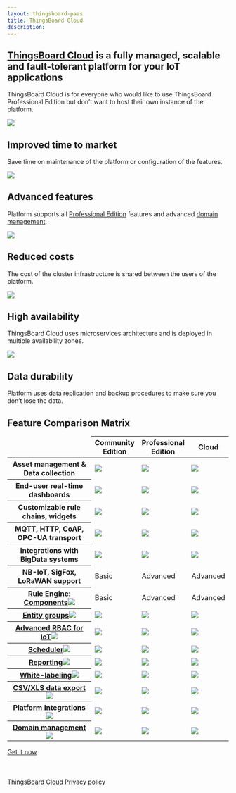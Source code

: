 ```yaml
---
layout: thingsboard-paas
title: ThingsBoard Cloud
description:
---
```


<div id="background">
<div class="main"></div><div class="small1"></div><div class="small2"></div><div class="small3"></div><div class="small4"></div><div class="bottom"></div><div class="small5"></div>
</div>
<section id="tb-customers">
	<main>
		<a href="/industries/telecom/#tmobile"><object data="https://img.thingsboard.io/customers/clear/t-mobile.svg"></object></a>
		<a href="https://www.bosch.com/"><object data="https://img.thingsboard.io/customers/clear/bosch.svg"></object></a>
		<a href="https://www.prosegur.com/"><object data="https://img.thingsboard.io/customers/clear/prosegur.svg"></object></a>
		<a href="http://www.engie.sk/en/kontakt"><object data="https://img.thingsboard.io/customers/clear/engie.svg"></object></a>
		<a href="/industries/smart-energy/#circutor"><object data="https://img.thingsboard.io/customers/clear/circutor.svg"></object></a>
		<a href="/industries/telecom/#tektelic"><object data="https://img.thingsboard.io/customers/clear/tektelic.svg"></object></a>
	</main>
</section>
<section id="intro">
	<main>
		<h1 class="intro_title"><a href="what-is-thingsboard-cloud/">ThingsBoard Cloud</a> is a fully managed, scalable and fault-tolerant platform for your IoT applications</h1>
		<div id="labeling">
        <p>ThingsBoard Cloud is for everyone who would like to use ThingsBoard Professional Edition but don’t want to host their own instance of the platform.</p>
		</div>
        <div id="cards" class="row">
            <div class="col-lg-6">
                <div><img src="/images/paas/improved-time.svg">
                <h1>Improved time to market</h1>
                <p>Save time on maintenance of the platform or configuration of the features.</p>
                </div>
            </div>
            <div class="col-lg-6">
                <div><img src="/images/paas/advanced-features.svg">
                <h1>Advanced features</h1>
                <p>Platform supports all <a href="/products/thingsboard-pe/">Professional Edition</a> features and advanced <a href="/products/paas/domains/">domain management</a>.</p>
                </div>
            </div>
            <div class="col-lg-6">
                <div><img src="/images/paas/reduced-costs.svg">
                <h1>Reduced costs</h1>
                <p>The cost of the cluster infrastructure is shared between the users of the platform.</p>
                </div>
            </div>
            <div class="col-lg-6">
                <div><img src="/images/paas/high-availability.svg">
                <h1>High availability</h1>
                <p>ThingsBoard Cloud uses microservices architecture and is deployed in multiple availability zones.</p>
                </div>
            </div>
            <div class="col-lg-6">
                <div><img src="/images/paas/data-durability.svg">
                <h1>Data durability</h1>
                <p>Platform uses data replication and backup procedures to make sure you don’t lose the data.</p>
                </div>
            </div>
        </div>
	</main>
</section>
<section id="matrix">
	<main>
    <div id="backg-matrix">
    <div class="community"><div class="coln"><div class="head"></div></div></div>
    <div class="prof"><div class="coln"><div class="head"></div></div></div>
    <div class="cloud"><div class="coln"><div class="head"></div></div></div>
    </div>
	<h2>Feature Comparison Matrix</h2>
	<table>
            <thead>
                <tr>
                    <td></td>
                    <th>Community<br>Edition</th>
                    <th>Professional<br>Edition</th>
                    <th>Cloud</th>
                </tr>
            </thead>
            <tbody>
                <tr>
                    <th>Asset management & Data collection</th>
                    <td><img src="/images/pe/checked.svg"></td>
                    <td><img src="/images/pe/checked.svg"></td>
                    <td><img src="/images/pe/checked.svg"></td>
                </tr>
                <tr>
                    <th>End-user real-time dashboards</th>
                    <td><img src="/images/pe/checked.svg"></td>
                    <td><img src="/images/pe/checked.svg"></td>
                    <td><img src="/images/pe/checked.svg"></td>
                </tr>
                <tr>
                    <th>Customizable rule chains, widgets</th>
                    <td><img src="/images/pe/checked.svg"></td>
                    <td><img src="/images/pe/checked.svg"></td>
                    <td><img src="/images/pe/checked.svg"></td>
                </tr>
                <tr>
                    <th>MQTT, HTTP, CoAP, OPC-UA transport</th>
                    <td><img src="/images/pe/checked.svg"></td>
                    <td><img src="/images/pe/checked.svg"></td>
                    <td><img src="/images/pe/checked.svg"></td>
                </tr>
                <tr>
                    <th>Integrations with BigData systems</th>
                    <td><img src="/images/pe/checked.svg"></td>
                    <td><img src="/images/pe/checked.svg"></td>
                    <td><img src="/images/pe/checked.svg"></td>
                </tr>
                <tr>
                    <th>NB-IoT, SigFox, LoRaWAN support</th>
                    <td>Basic</td>
                    <td>Advanced</td>
                    <td>Advanced</td>
                </tr>
                <tr>
                    <th><a href="/docs/user-guide/rule-engine-2-0/overview/">Rule Engine: Components<img src="/images/pe/help-black18.svg"></a></th>
                    <td>Basic</td>
                    <td>Advanced</td>
                    <td>Advanced</td>
                </tr>
                <tr>
                    <th><a href="/docs/user-guide/groups/">Entity groups<img src="/images/pe/help-black18.svg"></a></th>
                    <td><img src="/images/pe/unchecked.svg"></td>
                    <td><img src="/images/pe/checked.svg"></td>
                    <td><img src="/images/pe/checked.svg"></td>
                </tr>
                <tr>
                    <th><a href="/docs/user-guide/rbac/">Advanced RBAC for IoT<img src="/images/pe/help-black18.svg"></a></th>
                    <td><img src="/images/pe/unchecked.svg"></td>
                    <td><img src="/images/pe/checked.svg"></td>
                    <td><img src="/images/pe/checked.svg"></td>
                </tr>
                <tr>
                    <th><a href="/docs/user-guide/scheduler/">Scheduler<img src="/images/pe/help-black18.svg"></a></th>
                    <td><img src="/images/pe/unchecked.svg"></td>
                    <td><img src="/images/pe/checked.svg"></td>
                    <td><img src="/images/pe/checked.svg"></td>
                </tr>
                <tr>
                    <th><a href="/docs/user-guide/reporting/">Reporting<img src="/images/pe/help-black18.svg"></a></th>
                    <td><img src="/images/pe/unchecked.svg"></td>
                    <td><img src="/images/pe/checked.svg"></td>
                    <td><img src="/images/pe/checked.svg"></td>
                </tr>
                <tr>
                    <th><a href="/docs/user-guide/white-labeling/">White-labeling<img src="/images/pe/help-black18.svg"></a></th>
                    <td><img src="/images/pe/unchecked.svg"></td>
                    <td><img src="/images/pe/checked.svg"></td>
                    <td><img src="/images/pe/checked.svg"></td>
                </tr>
                <tr>
                    <th><a href="/docs/user-guide/csv-xls-data-export/">CSV/XLS data export<img src="/images/pe/help-black18.svg"></a></th>
                    <td><img src="/images/pe/unchecked.svg"></td>
                    <td><img src="/images/pe/checked.svg"></td>
                    <td><img src="/images/pe/checked.svg"></td>
                </tr>
                <tr>
                    <th><a href="/docs/user-guide/integrations/">Platform Integrations<img src="/images/pe/help-black18.svg"></a></th>
                    <td><img src="/images/pe/unchecked.svg"></td>
                    <td><img src="/images/pe/checked.svg"></td>
                    <td><img src="/images/pe/checked.svg"></td>
                </tr>
                <tr>
                    <th><a href="/products/paas/domains/">Domain management<img src="/images/pe/help-black18.svg"></a></th>
                    <td><img src="/images/pe/unchecked.svg"></td>
                    <td><img src="/images/pe/unchecked.svg"></td>
                    <td><img src="/images/pe/checked.svg"></td>
                </tr>
            </tbody>
    </table>
	</main>
</section>

<section id="bottom">
<main>
<a href="/pricing/" class="try-paas">Get it now</a><br><br><br><br>
<a href="/products/paas/privacy-policy/" >ThingsBoard Cloud Privacy policy</a>
</main>
</section>
